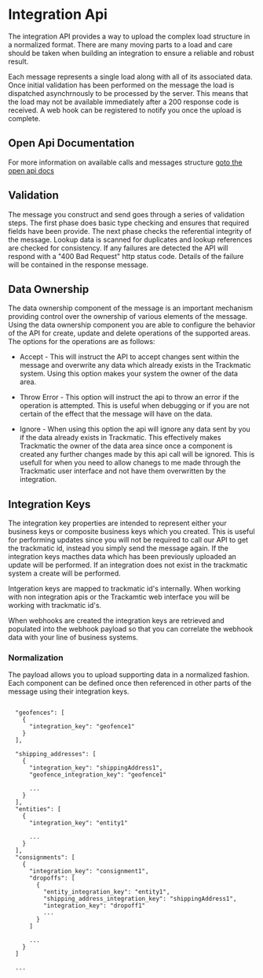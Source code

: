 # Integration Api

The integration API provides a way to upload the complex load structure in a normalized format. There are many moving parts to a load and care should be taken when building an integration to ensure a reliable and robust result.

Each message represents a single load along with all of its associated data. Once initial validation has been performed on the message the load is dispatched asynchrnously to be processed by the server. This means that the load may not be available immediately after a 200 response code is received. A web hook can be registered to notify you once the upload is complete.

## Open Api Documentation
For more information on available calls and messages structure [goto the open api docs](./open-api)

## Validation

The message you construct and send goes through a series of validation steps. The first phase does basic type checking and ensures that required fields have been provide. The next phase checks the referential integrity of the message. Lookup data is scanned for duplicates and lookup references are checked for consistency. If any failures are detected the API will respond with a "400 Bad Request" http status code. Details of the failure will be contained in the response message.

## Data Ownership

The data ownership component of the message is an important mechanism providing control over the ownership of various elements of the message. Using the data ownership component you are able to configure the behavior of the API for create, update and delete operations of the supported areas. The options for the operations are as follows:

- Accept - This will instruct the API to accept changes sent within the message and overwrite any data which already exists in the Trackmatic system. Using this option makes your system the owner of the data area.

- Throw Error - This option will instruct the api to throw an error if the operation is attempted. This is useful when debugging or if you are not certain of the effect that the message will have on the data.

- Ignore - When using this option the api will ignore any data sent by you if the data already exists in Trackmatic. This effectively makes Trackmatic the owner of the data area since once a component is created any further changes made by this api call will be ignored. This is usefull for when you need to allow chanegs to me made through the Trackmatic user interface and not have them overwritten by the integration.

## Integration Keys

The integration key properties are intended to represent either your business keys or composite business keys which you created. This is useful for performing updates since you will not be required to call our API to get the trackmatic id, instead you simply send the message again. If the integration keys macthes data which has been previously uploaded an update will be performed. If an integration does not exist in the trackmatic system a create will be performed.

Intgeration keys are mapped to trackmatic id's internally. When working with non integration apis or the Trackamtic web interface you will be working with trackmatic id's.

When webhooks are created the integration keys are retrieved and populated into the webhook payload so that you can correlate the webhook data with your line of business systems.

### Normalization

The payload allows you to upload supporting data in a normalized fashion. Each component can be defined once then referenced in other parts of the message using their integration keys.

```

  "geofences": [
    {
      "integration_key": "geofence1"
    }
  ],

  "shipping_addresses": [
    {
      "integration_key": "shippingAddress1",
      "geofence_integration_key": "geofence1"

      ...
    }
  ],
  "entities": [
    {
      "integration_key": "entity1"

      ...
    }
  ],
  "consignments": [
    {
      "integration_key": "consignment1",
      "dropoffs": [
        {
          "entity_integration_key": "entity1",
          "shipping_address_integration_key": "shippingAddress1",
          "integration_key": "dropoff1"
          ...
        }
      ]

      ...
    }
  ]

  ...

``` 